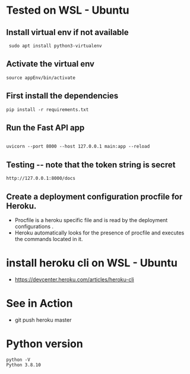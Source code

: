 # Tested on WSL - Ubuntu

## Install virtual env if not available

```
 sudo apt install python3-virtualenv
```

## Activate the virtual env
```
source appEnv/bin/activate
```


##  First install the dependencies

```
pip install -r requirements.txt
 ```

 ## Run the Fast API app

 ```

 uvicorn --port 8000 --host 127.0.0.1 main:app --reload

 ```

 ## Testing  -- note that the token string is secret
 ```
http://127.0.0.1:8000/docs 
 ```

 ## Create a deployment configuration procfile for Heroku.

 * Procfile is a heroku specific file and is read by the deployment configurations .
 * Heroku automatically looks for the presence of procfile and executes the commands located in it.


# install heroku cli on WSL - Ubuntu
* https://devcenter.heroku.com/articles/heroku-cli 

# See  in Action 
*  git push heroku master


# Python version

```
python -V
Python 3.8.10
```